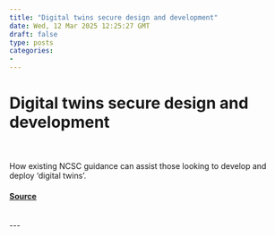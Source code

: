 ```yaml
---
title: "Digital twins secure design and development"
date: Wed, 12 Mar 2025 12:25:27 GMT
draft: false
type: posts
categories: 
- 
---
```

# Digital twins secure design and development

<br/>

<br/>
How existing NCSC guidance can assist those looking to develop and deploy ‘digital twins’.

#### [Source](https://www.ncsc.gov.uk/blog-post/digital-twins-secure-design-development)

<br/>
---
